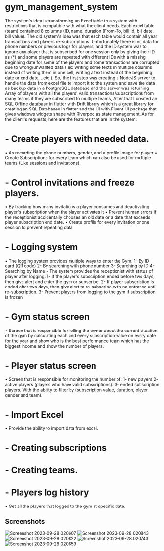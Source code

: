 # gym_management_system

The system's idea is transforming an Excel table to a system with restrictions that is compatible with what the client needs.
Each excel table (team) contained 8 columns (ID, name. duration (From-To, bill Id, bill date, bill value). The old system's idea was that each table would contain all year transactions and players re-subscriptions. Unfortunately there is no data for phone numbers or previous logs for players, and the ID system was to ignore any player that is subscribed for one session only by giving their ID as (*) and some players are repeated with different IDs with a missing beginning date for some of the  players and some transactions are corrupted due to wrong/unwanted data ( ex: writing some texts in multiple columns instead of writing them in one cell, writing a text instead of the beginning date or end date, ..etc.).
So, the first step was creating a NodeJS server to handle the data from excel file to import it to the system and save the data as backup data in a PostgreSQL database and the server was returning Array of players with all the players' valid transactions/subscriptions from many teams if they are  subscribed to multiple teams,
After that I created an SQL Offline database in flutter with Drift library which is a great library for creating an SQL Databases in flutter and the UI with Fluent UI package that gives windows widgets shape with Riverpod as state management.
As for the client's requests, here are the features that are in the system:

# -	Create players with needed data.
  •	As recording the phone numbers, gender, and a profile image for player 
  •	Create Subscriptions for every team which can also be used for multiple teams (Like sessions and invitations).
# -	Control invitations and freeze players.
  •	By tracking how many invitations a player consumes and deactivating player's subscription when the player activates it
  •	Prevent human errors if the receptionist accidentally chooses an old date or a date that exceeds player subscription end date.
  •	Create profile for every invitation or one session to prevent repeating data
# -	Logging system
  •	The logging system provides multiple ways to enter the Gym. 
      1-	By ID card (QR code)
      2-	By searching with phone number
      3-	Searching by ID
      4-	Searching by Name
  •	The system provides the receptionist with status of player after logging.
      1-	If the player's subscription ended before two days, then give alert and enter the gym or subscribe. 
      2-	If player subscription is ended after two days, then give alert to re-subscribe with no entrance until re-subscription.
      3-	Prevent players from logging to the gym if subscription is frozen.
# -	Gym status screen
  •	Screen that is responsible for telling the owner about the current situation of the gym by calculating each and every subscription value on every date for the year and show who is the best performance team which has the biggest income and show the number of players.
# -	Player status screen
  •	Screen that is responsible for monitoring the number of:
      1-	new players 
      2-	active players (players who have valid subscriptions).
      3-	ended subscription players.
  With the ability to filter by (subscription value, duration, player gender and team).
# -	Import Excel 
  •	Provide the ability to import data from excel.
# -	Creating subscriptions
# -	Creating teams.
# -	Players log history 
  •	Get all the players that logged to the gym at specific date.

## Screenshots 
![Screenshot 2023-09-28 020607](https://github.com/shady00s/gym_management_system/assets/64488184/0404af12-b9a5-4d20-91ba-92031997cfb7)
![Screenshot 2023-09-28 020843](https://github.com/shady00s/gym_management_system/assets/64488184/7dd54c53-5973-4fea-aa45-5a2f62d8b7fe)
![Screenshot 2023-09-28 020822](https://github.com/shady00s/gym_management_system/assets/64488184/8b49e16c-3806-46ed-9bc8-0a48523517cf)
![Screenshot 2023-09-28 020743](https://github.com/shady00s/gym_management_system/assets/64488184/bd0872a1-c789-4d33-8488-4db8eac899d8)
![Screenshot 2023-09-28 020659](https://github.com/shady00s/gym_management_system/assets/64488184/1b577f93-8d5d-42e5-83c7-0491d2d656e7)

